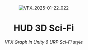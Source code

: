<header>


![VFX_2025-01-22_022](https://github.com/user-attachments/assets/cdab90e0-6ec2-4b5b-b2d6-74c803295e79)

# HUD 3D Sci-Fi

_VFX Graph in Unity 6 URP Sci-Fi style_
